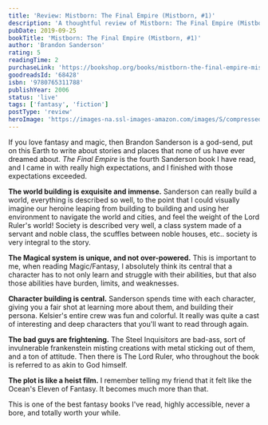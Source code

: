 ```yaml
---
title: 'Review: Mistborn: The Final Empire (Mistborn, #1)'
description: 'A thoughtful review of Mistborn: The Final Empire (Mistborn, #1) by Brandon Sanderson'
pubDate: 2019-09-25
bookTitle: 'Mistborn: The Final Empire (Mistborn, #1)'
author: 'Brandon Sanderson'
rating: 5
readingTime: 2
purchaseLink: 'https://bookshop.org/books/mistborn-the-final-empire-mistborn-1/9780765311788'
goodreadsId: '68428'
isbn: '9780765311788'
publishYear: 2006
status: 'live'
tags: ['fantasy', 'fiction']
postType: 'review'
heroImage: 'https://images-na.ssl-images-amazon.com/images/S/compressed.photo.goodreads.com/books/1617768316i/68428.jpg'
---
```


If you love fantasy and magic, then Brandon Sanderson is a god-send, put on this Earth to write about stories and places that none of us have ever dreamed about. *The Final Empire* is the fourth Sanderson book I have read, and I came in with really high expectations, and I finished with those expectations exceeded.  

**The world building is exquisite and immense.** Sanderson can really build a world, everything is described so well, to the point that I could visually imagine our heroine leaping from building to building and using her environment to navigate the world and cities, and feel the weight of the Lord Ruler's world! Society is described very well, a class system made of a servant and noble class, the scuffles between noble houses, etc.. society is very integral to the story.

**The Magical system is unique, and not over-powered.** This is important to me, when reading Magic/Fantasy, I absolutely think its central that a character has to not only learn and struggle with their abilities, but that also those abilities have burden, limits, and weaknesses.

**Character building is central.** Sanderson spends time with each character, giving you a fair shot at learning more about them, and building their persona. Kelsier's entire crew was fun and colorful. It really was quite a cast of interesting and deep characters that you'll want to read through again. 

**The bad guys are frightening.** The Steel Inquisitors are bad-ass, sort of invulnerable frankenstein misting creations with metal sticking out of them, and a ton of attitude. Then there is The Lord Ruler, who throughout the book is referred to as akin to God himself. 

**The plot is like a heist film.** I remember telling my friend that it felt like the Ocean's Eleven of Fantasy. It becomes much more than that.

This is one of the best fantasy books I've read, highly accessible, never a bore, and totally worth your while.